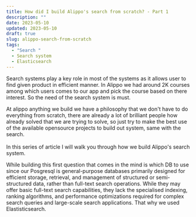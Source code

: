 ```yaml
---
title: How did I build Alippo's search from scratch? - Part 1
description: ""
date: 2023-05-10
updated: 2023-05-10
draft: true
slug: alippo-search-from-scratch
tags:
  - "Search "
  - Search system
  - Elasticsearch
---
```

Search systems play a key role in most of the systems as it allows user to find given product in efficient manner. In Alippo we had around 2K courses among which users comes to our app and pick the course based on there interest. So the need of the search system is must.

At alippo anything we build we have a philosophy that we don't have to do everything from scratch, there are already a lot of brilliant people how already solved that we are trying to solve, so just try to make the best use of the available opensource projects to build out system, same with the search.\
\
In this series of article I will walk you through how we build Alippo's search system.

While building this first question that comes in the mind is which DB to use since our Posgresql is general-purpose databases primarily designed for efficient storage, retrieval, and management of structured or semi-structured data, rather than full-text search operations. While they may offer basic full-text search capabilities, they lack the specialised indexing, ranking algorithms, and performance optimizations required for complex search queries and large-scale search applications. That why we used Elastisticsearch.
